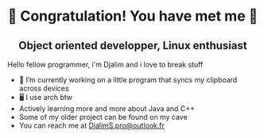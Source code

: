 <h1 align="center"> 🌟 Congratulation! You have met me 🌟 </h1>
<h2 align="center"> Object oriented developper, Linux enthusiast  </h1>

Hello fellow programmer, i'm Djalim and i love to break stuff

- 🔭 I’m currently working on a little program that syncs my clipboard across devices
- 🖥️ I use arch btw
- Actively learning more and more about Java and C++
- Some of my older project can be found on my cave
- You can reach me at DjalimS.pro@outlook.fr
